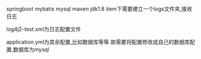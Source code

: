 springboot
mybatis
mysql
maven
jdk1.8
item下需要建立一个logs文件夹,接收日志

log4j2-test.xml为日志配置文件

application.yml为其余配置,比如数据库等等
故需要将配置修改成自己的数据库配置,数据库为mysql